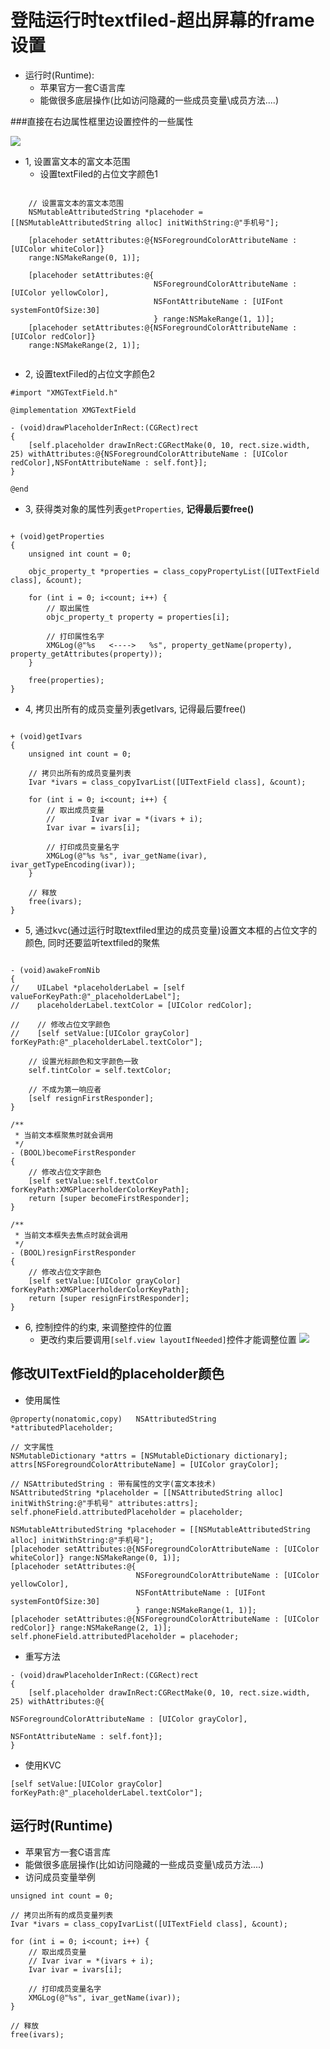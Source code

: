 # 登陆运行时textfiled-超出屏幕的frame设置

- 运行时(Runtime):
    * 苹果官方一套C语言库
    * 能做很多底层操作(比如访问隐藏的一些成员变量\成员方法....)


###直接在右边属性框里边设置控件的一些属性

![](../LibrarypPictures/RunNet/0722-0807百思不得姐/Snip20160801_1.png)

- 1, 设置富文本的富文本范围
    - 设置textFiled的占位文字颜色1

```objc

    // 设置富文本的富文本范围
    NSMutableAttributedString *placehoder = [[NSMutableAttributedString alloc] initWithString:@"手机号"];

    [placehoder setAttributes:@{NSForegroundColorAttributeName : [UIColor whiteColor]}
    range:NSMakeRange(0, 1)];

    [placehoder setAttributes:@{
                                NSForegroundColorAttributeName : [UIColor yellowColor],
                                NSFontAttributeName : [UIFont systemFontOfSize:30]
                                } range:NSMakeRange(1, 1)];
    [placehoder setAttributes:@{NSForegroundColorAttributeName : [UIColor redColor]}
    range:NSMakeRange(2, 1)];


```

- 2, 设置textFiled的占位文字颜色2

```objc
#import "XMGTextField.h"

@implementation XMGTextField

- (void)drawPlaceholderInRect:(CGRect)rect
{
    [self.placeholder drawInRect:CGRectMake(0, 10, rect.size.width, 25) withAttributes:@{NSForegroundColorAttributeName : [UIColor redColor],NSFontAttributeName : self.font}];
}

@end

```

- 3, 获得类对象的属性列表`getProperties`, **记得最后要free()**

```objc

+ (void)getProperties
{
    unsigned int count = 0;

    objc_property_t *properties = class_copyPropertyList([UITextField class], &count);

    for (int i = 0; i<count; i++) {
        // 取出属性
        objc_property_t property = properties[i];

        // 打印属性名字
        XMGLog(@"%s   <---->   %s", property_getName(property), property_getAttributes(property));
    }

    free(properties);
}

```

- 4, 拷贝出所有的成员变量列表getIvars, 记得最后要free()

```objc

+ (void)getIvars
{
    unsigned int count = 0;

    // 拷贝出所有的成员变量列表
    Ivar *ivars = class_copyIvarList([UITextField class], &count);

    for (int i = 0; i<count; i++) {
        // 取出成员变量
        //        Ivar ivar = *(ivars + i);
        Ivar ivar = ivars[i];

        // 打印成员变量名字
        XMGLog(@"%s %s", ivar_getName(ivar), ivar_getTypeEncoding(ivar));
    }

    // 释放
    free(ivars);
}

```

- 5, 通过kvc(通过运行时取textfiled里边的成员变量)设置文本框的占位文字的颜色, 同时还要监听textfiled的聚焦

```objc

- (void)awakeFromNib
{
//    UILabel *placeholderLabel = [self valueForKeyPath:@"_placeholderLabel"];
//    placeholderLabel.textColor = [UIColor redColor];

//    // 修改占位文字颜色
//    [self setValue:[UIColor grayColor] forKeyPath:@"_placeholderLabel.textColor"];

    // 设置光标颜色和文字颜色一致
    self.tintColor = self.textColor;

    // 不成为第一响应者
    [self resignFirstResponder];
}

/**
 * 当前文本框聚焦时就会调用
 */
- (BOOL)becomeFirstResponder
{
    // 修改占位文字颜色
    [self setValue:self.textColor forKeyPath:XMGPlacerholderColorKeyPath];
    return [super becomeFirstResponder];
}

/**
 * 当前文本框失去焦点时就会调用
 */
- (BOOL)resignFirstResponder
{
    // 修改占位文字颜色
    [self setValue:[UIColor grayColor] forKeyPath:XMGPlacerholderColorKeyPath];
    return [super resignFirstResponder];
}

```

- 6, 控制控件的约束, 来调整控件的位置
    - 更改约束后要调用`[self.view layoutIfNeeded]`控件才能调整位置
![](../LibrarypPictures/RunNet/0722-0807百思不得姐/Snip20160801_3.png)




## 修改UITextField的placeholder颜色
- 使用属性

```objc
@property(nonatomic,copy)   NSAttributedString     *attributedPlaceholder;

// 文字属性
NSMutableDictionary *attrs = [NSMutableDictionary dictionary];
attrs[NSForegroundColorAttributeName] = [UIColor grayColor];

// NSAttributedString : 带有属性的文字(富文本技术)
NSAttributedString *placeholder = [[NSAttributedString alloc] initWithString:@"手机号" attributes:attrs];
self.phoneField.attributedPlaceholder = placeholder;

NSMutableAttributedString *placehoder = [[NSMutableAttributedString alloc] initWithString:@"手机号"];
[placehoder setAttributes:@{NSForegroundColorAttributeName : [UIColor whiteColor]} range:NSMakeRange(0, 1)];
[placehoder setAttributes:@{
                            NSForegroundColorAttributeName : [UIColor yellowColor],
                            NSFontAttributeName : [UIFont systemFontOfSize:30]
                            } range:NSMakeRange(1, 1)];
[placehoder setAttributes:@{NSForegroundColorAttributeName : [UIColor redColor]} range:NSMakeRange(2, 1)];
self.phoneField.attributedPlaceholder = placehoder;
```

- 重写方法

```objc
- (void)drawPlaceholderInRect:(CGRect)rect
{
    [self.placeholder drawInRect:CGRectMake(0, 10, rect.size.width, 25) withAttributes:@{
                                                       NSForegroundColorAttributeName : [UIColor grayColor],
                                                       NSFontAttributeName : self.font}];
}
```

- 使用KVC

```objc
[self setValue:[UIColor grayColor] forKeyPath:@"_placeholderLabel.textColor"];
```

## 运行时(Runtime)
- 苹果官方一套C语言库
- 能做很多底层操作(比如访问隐藏的一些成员变量\成员方法....)
- 访问成员变量举例

```objc
unsigned int count = 0;

// 拷贝出所有的成员变量列表
Ivar *ivars = class_copyIvarList([UITextField class], &count);

for (int i = 0; i<count; i++) {
    // 取出成员变量
    // Ivar ivar = *(ivars + i);
    Ivar ivar = ivars[i];

    // 打印成员变量名字
    XMGLog(@"%s", ivar_getName(ivar));
}

// 释放
free(ivars);
```


